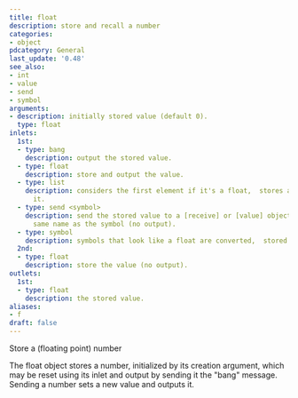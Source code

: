 ```yaml
---
title: float
description: store and recall a number
categories:
- object
pdcategory: General
last_update: '0.48'
see_also:
- int
- value
- send
- symbol
arguments:
- description: initially stored value (default 0).
  type: float
inlets:
  1st:
  - type: bang
    description: output the stored value.
  - type: float
    description: store and output the value.
  - type: list
    description: considers the first element if it's a float,  stores and outputs
      it.
  - type: send <symbol>
    description: send the stored value to a [receive] or [value] object that has the
      same name as the symbol (no output).
  - type: symbol
    description: symbols that look like a float are converted,  stored and output.
  2nd:
  - type: float
    description: store the value (no output).
outlets:
  1st:
  - type: float
    description: the stored value.
aliases:
- f
draft: false
---
```

Store a (floating point) number

The float object stores a number,  initialized by its creation argument,  which may be reset using its inlet and output by sending it the "bang" message. Sending a number sets a new value and outputs it.
